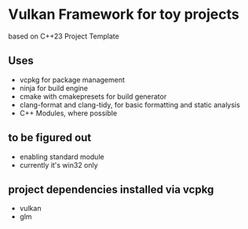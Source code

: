 # Vulkan Framework for toy projects
based on C++23 Project Template

## Uses
- vcpkg for package management
- ninja for build engine
- cmake with cmakepresets for build generator
- clang-format and clang-tidy, for basic formatting and static analysis
- C++ Modules, where possible

## to be figured out
- enabling standard module
- currently it's win32 only


## project dependencies installed via vcpkg
- vulkan
- glm
